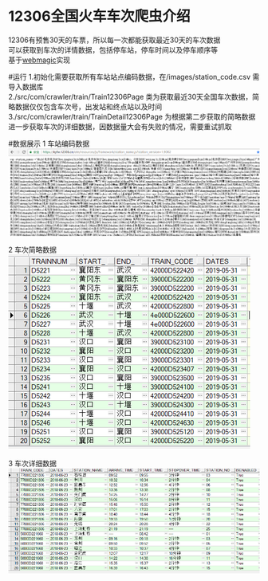 # 12306全国火车车次爬虫介绍
12306有预售30天的车票，所以每一次都能获取最近30天的车次数据  
可以获取到车次的详情数据，包括停车站，停车时间以及停车顺序等  
基于[webmagic](http://webmagic.io/)实现  

#运行
1.初始化需要获取所有车站站点编码数据，在/images/station_code.csv 需导入数据库  
2./src/com/crawler/train/Train12306Page 类为获取最近30天全国车次数据，简略数据仅仅包含车次号，出发站和终点站以及时间  
3./src/com/crawler/train/TrainDetail12306Page 为根据第二步获取的简略数据进一步获取车次的详细数据，因数据量大会有失败的情况，需要重试抓取  

#数据展示
1 车站编码数据  
![image](https://github.com/casolxia/12306TrainCrawler/blob/master/images/station_code.png)

2 车次简略数据  
![image](https://github.com/casolxia/12306TrainCrawler/blob/master/images/traindates.png)

3 车次详细数据  
![image](https://github.com/casolxia/12306TrainCrawler/blob/master/images/traindetail.png)

